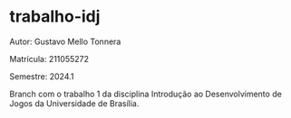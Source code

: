 # trabalho-idj

Autor: Gustavo Mello Tonnera

Matrícula: 211055272

Semestre: 2024.1

Branch com o trabalho 1 da disciplina Introdução ao Desenvolvimento de Jogos da Universidade de Brasília.

